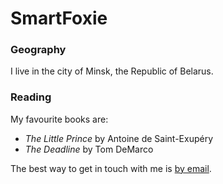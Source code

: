# SmartFoxie

### Geography

I live in the city of Minsk, the Republic of Belarus.

### Reading

My favourite books are:
- *The Little Prince* by Antoine de Saint-Exupéry
- *The Deadline* by Tom DeMarco

The best way to get in touch with me is [by email](smartfoxie@gmail.com).
